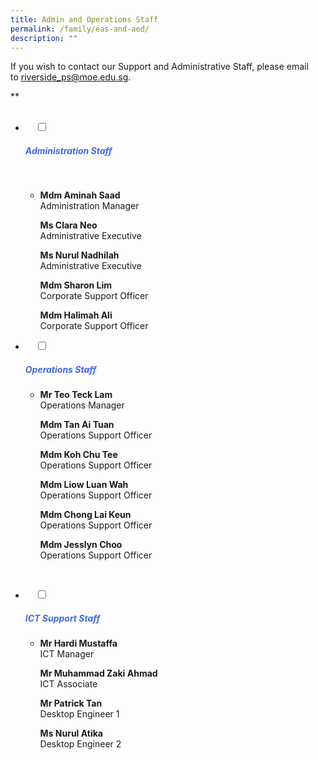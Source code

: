 ```yaml
---
title: Admin and Operations Staff
permalink: /family/eas-and-aed/
description: ""
---
```

If you wish to contact our Support and Administrative Staff, please email to [riverside\_ps@moe.edu.sg](mailto:riverside_ps@moe.edu.sg).

**  

<ul class="jekyllcodex\_accordion">
  <li>
    <input type="checkbox" id="accordion1">
		<label for="accordion1"><h5 style="color:RoyalBlue">Administration Staff</h5></label>

    <div>
			<ul>
				<li>
**Mdm Aminah Saad**  
Administration Manager

**Ms Clara Neo**  
Administrative Executive

**Ms Nurul Nadhilah**   
Administrative Executive

**Mdm Sharon Lim**  
Corporate Support Officer

**Mdm Halimah Ali**  
Corporate Support Officer</li>
			</ul>
		</div>
</li>
	<li>
    <input type="checkbox" id="accordion2">
    <label for="accordion2"><h5 style="color:RoyalBlue">Operations Staff</h5></label>
	<div>
		<ul>
			<li>
				
**Mr Teo Teck Lam**  
Operations Manager

**Mdm Tan Ai Tuan**  
Operations Support Officer

**Mdm Koh Chu Tee**  
Operations Support Officer

**Mdm Liow Luan Wah**  
Operations Support Officer

**Mdm Chong Lai Keun**  
Operations Support Officer

**Mdm Jesslyn Choo**  
Operations Support Officer</li>
			</ul>
    </div>
</li>
	<li>
    <input type="checkbox" id="accordion3">
    <label for="accordion3"><h5 style="color:RoyalBlue">ICT Support Staff</h5>
		<div>
			<ul>
				<li>
		
**Mr Hardi Mustaffa**  
ICT Manager

**Mr Muhammad Zaki Ahmad**  
ICT Associate

**Mr Patrick Tan**  
Desktop Engineer 1

**Ms Nurul Atika**  
Desktop Engineer 2</li>
			</ul>
		</div>
  </li>